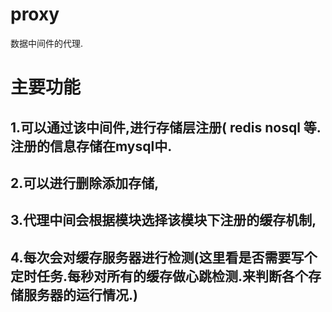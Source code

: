 # proxy
数据中间件的代理.

# 主要功能
## 1.可以通过该中间件,进行存储层注册( redis nosql 等. 注册的信息存储在mysql中.
## 2.可以进行删除添加存储,
## 3.代理中间会根据模块选择该模块下注册的缓存机制,
## 4.每次会对缓存服务器进行检测(这里看是否需要写个定时任务.每秒对所有的缓存做心跳检测.来判断各个存储服务器的运行情况.)

